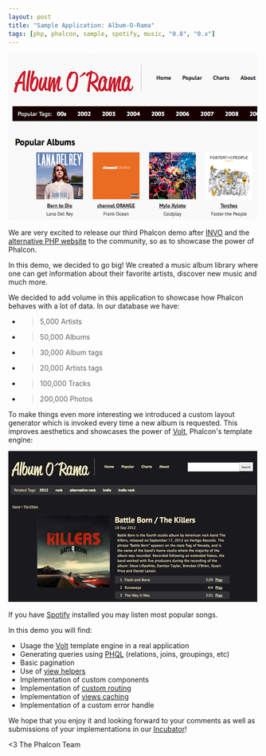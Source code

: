 ```yaml
---
layout: post
title: "Sample Application: Album-O-Rama"
tags: [php, phalcon, sample, spotify, music, "0.8", "0.x"]
---
```


![image](/assets/files/2012-12-08-albumorama.jpg)

We are very excited to release our third Phalcon demo after [INVO](/post/invo-a-sample-application) and the [alternative PHP website](/post/sample-application-php-alternative-site) to the community, so as to showcase the power of Phalcon.

In this demo, we decided to go big! We created a music album library where one can get information about their favorite artists, discover new music and much more.

<!--more-->
We decided to add volume in this application to showcase how Phalcon behaves with a lot of data. In our database we have:

- > 5,000 Artists
- > 50,000 Albums
- > 30,000 Album tags
- > 20,000 Artists tags
- > 100,000 Tracks
- > 200,000 Photos

To make things even more interesting we introduced a custom layout generator which is invoked every time a new album is requested. This improves aesthetics and showcases the power of [Volt](https://docs.phalconphp.com/latest/en/volt), Phalcon's template engine:

![image](/assets/files/2012-12-08-album.jpg)

If you have [Spotify](http://spotify.com/) installed you may listen most popular songs.

In this demo you will find:

- Usage the [Volt](https://docs.phalconphp.com/latest/en/volt) template engine in a real application
- Generating queries using [PHQL](https://docs.phalconphp.com/latest/en/phql) (relations, joins, groupings, etc)
- Basic pagination
- Use of [view helpers](https://docs.phalconphp.com/latest/en/tag)
- Implementation of custom components
- Implementation of [custom routing](https://docs.phalconphp.com/latest/en/routing)
- Implementation of [views caching](https://docs.phalconphp.com/latest/en/views#caching-view-fragments)
- Implementation of a custom error handle

We hope that you enjoy it and looking forward to your comments as well as submissions of your implementations in our [Incubator](https://github.com/phalcon/incubator)!


<3 The Phalcon Team
